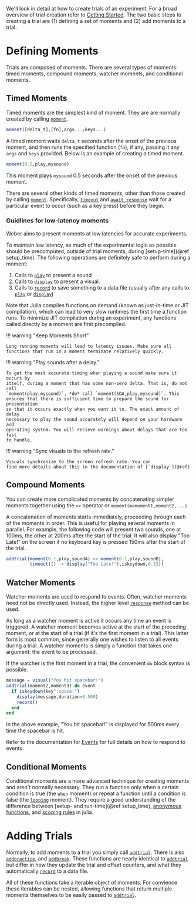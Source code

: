 We'll look in detail at how to create trials of an experiment. For a broad overview of trial creation refer to [Getting Started](start.md). The two basic steps to creating a trial are (1) defining a set of moments and (2) add moments to a trial. 

# Defining Moments

Trials are composed of moments. There are several types of moments: timed
moments, compound moments, watcher moments, and conditional moments.

## Timed Moments

Timed moments are the simplest kind of moment. They are are normally created by calling [`moment`](@ref).

```julia
moment([delta_t],[fn],args...;keys...)
```

A timed moment waits `delta_t` seconds after the onset of the previous moment, and
then runs the specified function (`fn`), if any, passing it any `args` and
`keys` provided. Below is an example of creating a timed moment.

```julia
moment(0.5,play,mysound)
```

This moment plays `mysound` 0.5 seconds after the onset of the previous moment.

There are several other kinds of timed moments, other than those created by
calling [`moment`](@ref). Specifically, [`timeout`](@ref) and
[`await_response`](@ref) wait for a particular event to occur (such as a key
press) before they begin.

### Guidlines for low-latency moments

Weber aims to present moments at low latencies for accurate experiments.

To maintain low latency, as much of the experimental logic as possible should be
precomputed, outside of trial moments, during [setup-time](@ref setup_time). The
following operations are definitely safe to perform during a moment:

1. Calls to [`play`](@ref) to present a sound
2. Calls to [`display`](@ref) to present a visual.
3. Calls to [`record`](@ref) to save something to a data file (usually after any calls
   to [`play`](@ref) or [`display`](@ref))

Note that Julia compiles functions on demand (known as just-in-time or JIT
compilation), which can lead to very slow runtimes the first time a function
runs.  To minimize JIT compilation during an experiment, any functions called
directly by a moment are first precompiled.

!!! warning "Keep Moments Short"

    Long running moments will lead to latency issues. Make sure all
    functions that run in a moment terminate relatively quickly.

!!! warning "Play sounds after a delay."

    To get the most accurate timing when playing a sound make sure it occurs by
    itself, during a moment that has some non-zero delta. That is, do not call
    `moment(play,mysound)`, *do* call `moment(SOA,play,mysound)`. This
    ensures that there is sufficient time to prepare the sound for presentation
    so that it occurs exactly when you want it to. The exact amount of delay
    necessary to play the sound accurately will depend on your hardware and
    operating system. You will recieve warnings about delays that are too fast
    to handle.

!!! warning "Sync visuals to the refresh rate."

    Visuals synchronize to the screen refresh rate. You can 
    find more details about this in the documentation of [`display`](@ref)

## Compound Moments

You can create more complicated moments by concatenating simpler moments
together using the `>>` operator or `moment(momoment1,moment2,...)`.

A concatenation of moments starts immediately, proceeding through each of the
moments in order. This is useful for playing several moments in parallel. For
example, the following code will present two sounds, one at 100ms, the other at
200ms after the start of the trial. It will also display "Too Late!" on the
screen if no keyboard key is pressed 150ms after the start of the trial.

```julia
addtrial(moment(0.1,play,soundA) >> moment(0.1,play,soundB),
         timeout(() -> display("Too Late!"),iskeydown,0.15))
```

## Watcher Moments

Watcher moments are used to respond to events. Often, watcher moments need not
be directly used. Instead, the higher level [`response`](@ref) method can be used.

As long as a watcher moment is active it occurs any time an event is
triggered. A watcher moment becomes active at the start of the preceding moment,
or at the start of a trial (if it's the first moment in a trial). This latter
form is most common, since generally one wishes to listen to all events during a
trial. A watcher moments is simply a function that takes one argument: the event
to be processed.

If the watcher is the first moment in a trial, the convenient `do` block syntax is possible.

```julia
message = visual("You hit spacebar!")
addtrial(moment2,moment3) do event
  if iskeydown(key":space:")
    display(message,duration=0.500)
    record()
  end
end
```

In the above example, "You hit spacebar!" is displayed for 500ms every time the spacebar
is hit.

Refer to the documentation for [Events](event.md) for full details on how to respond to events.

## Conditional Moments

Conditional moments are a more advanced technique for creating moments and aren't normally necessary. They run a function only when a certain condition is true (the [`when`](@ref) moment) or repeat a function until a condition is false (the [`looping`](@ref) moment). They require a good understanding of the difference between [setup- and run-time](@ref setup_time), [anonymous functions](http://docs.julialang.org/en/stable/manual/functions/#anonymous-functions), and [scoping rules](http://docs.julialang.org/en/stable/manual/variables-and-scoping/) in julia.

# Adding Trials

Normally, to add moments to a trial you simply call [`addtrial`](@ref). There is also [`addpractice`](@ref), and [`addbreak`](@ref). These functions are nearly identical to [`addtrial`](@ref) but differ in how they update the trial and offset counters, and what they automatically [`record`](@ref) to a data file.

All of these functions take a iterable object of moments. For convience these iterables can be nested, allowing functions that return multiple moments themselves to be easily passed to [`addtrial`](@ref). 
